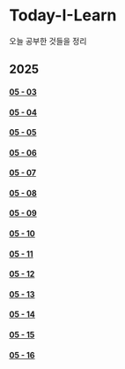 # Today-I-Learn
오늘 공부한 것들을 정리

## 2025
#### [05 - 03](https://github.com/tyshim0118/Today-I-Learn/blob/main/2025%20-%2005%20-%2003.md)
#### [05 - 04](https://github.com/tyshim0118/Today-I-Learn/blob/main/2025%20-%2005%20-%2004.md)
#### [05 - 05](https://github.com/tyshim0118/Today-I-Learn/blob/main/2025%20-%2005%20-%2005.md)
#### [05 - 06](https://github.com/tyshim0118/Today-I-Learn/blob/main/2025%20-%2005%20-%2006.md)
#### [05 - 07](https://github.com/tyshim0118/Today-I-Learn/blob/main/2025%20-%2005%20-%2007.md)
#### [05 - 08](https://github.com/tyshim0118/Today-I-Learn/blob/main/2025%20-%2005%20-%2008.md)
#### [05 - 09](https://github.com/tyshim0118/Today-I-Learn/blob/main/2025%20-%2005%20-%2009.md)
#### [05 - 10](https://github.com/tyshim0118/Today-I-Learn/blob/main/2025%20-%2005%20-%2010.md)
#### [05 - 11](https://github.com/tyshim0118/Today-I-Learn/blob/main/2025%20-%2005%20-%2011.md)
#### [05 - 12](https://github.com/tyshim0118/Today-I-Learn/blob/main/2025%20-%2005%20-%2012.md)
#### [05 - 13](https://github.com/tyshim0118/Today-I-Learn/blob/main/2025%20-%2005%20-%2013.md)
#### [05 - 14](https://github.com/tyshim0118/Today-I-Learn/blob/main/2025%20-%2005%20-%2014.md)
#### [05 - 15](https://github.com/tyshim0118/Today-I-Learn/blob/main/2025%20-%2005%20-%2015.md)
#### [05 - 16](https://github.com/tyshim0118/Today-I-Learn/blob/main/2025%20-%2005%20-%2016.md)
